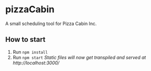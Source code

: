 # pizzaCabin
A small scheduling tool for Pizza Cabin Inc.

## How to start

1. Run `npm install`
2. Run `npm start`
    *Static files will now get transpiled and served at http://localhost:3000/*